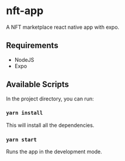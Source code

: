 # nft-app

A NFT marketplace react native app with expo.

## Requirements
- NodeJS
- Expo

## Available Scripts

In the project directory, you can run:

### `yarn install` 

This will install all the dependencies.

### `yarn start`

Runs the app in the development mode.